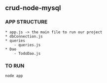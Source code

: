 ## crud-node-mysql

### APP STRUCTURE
    * app.js -> the main file to run our project
    * dbConnection.js
    * queries
        - queries.js
    * Dao
        - TodoDao.js
        
### TO RUN

`node app`
